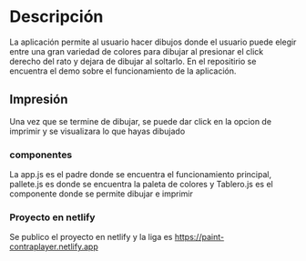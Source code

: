 # Descripción

La aplicación permite al usuario hacer dibujos donde el usuario puede elegir entre una gran variedad de colores para dibujar al presionar el click derecho del rato y dejara de dibujar al soltarlo. En el repositirio se encuentra el demo sobre el funcionamiento de la aplicación.

## Impresión

Una vez que se termine de dibujar, se puede dar click en la opcion de imprimir y se visualizara lo que hayas dibujado

### componentes
La app.js es el padre donde se encuentra el funcionamiento principal, pallete.js es donde se encuentra la paleta de colores y Tablero.js es el componente donde se permite dibujar e imprimir

### Proyecto en netlify
Se publico el proyecto en netlify y la liga es https://paint-contraplayer.netlify.app
